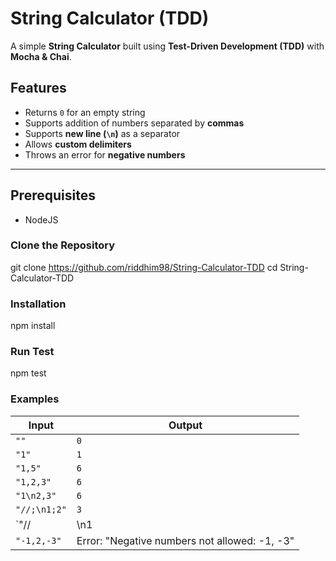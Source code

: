# String Calculator (TDD)
A simple **String Calculator** built using **Test-Driven Development (TDD)** with **Mocha & Chai**.

## Features
- Returns `0` for an empty string
- Supports addition of numbers separated by **commas**
- Supports **new line (`\n`)** as a separator
- Allows **custom delimiters**
- Throws an error for **negative numbers**

---

## Prerequisites

-   NodeJS

### Clone the Repository
git clone https://github.com/riddhim98/String-Calculator-TDD
cd String-Calculator-TDD

### Installation
npm install

### Run Test
npm test

### Examples
| Input              | Output |
|--------------------|--------|
| `""`              | `0`    |
| `"1"`             | `1`    |
| `"1,5"`           | `6`    |
| `"1,2,3"`         | `6`    |
| `"1\n2,3"`        | `6`    |
| `"//;\n1;2"`      | `3`    |
| `"//|\n1|2|3"`    | `6`    |
| `"-1,2,-3"`       | Error: "Negative numbers not allowed: -1, -3" |
